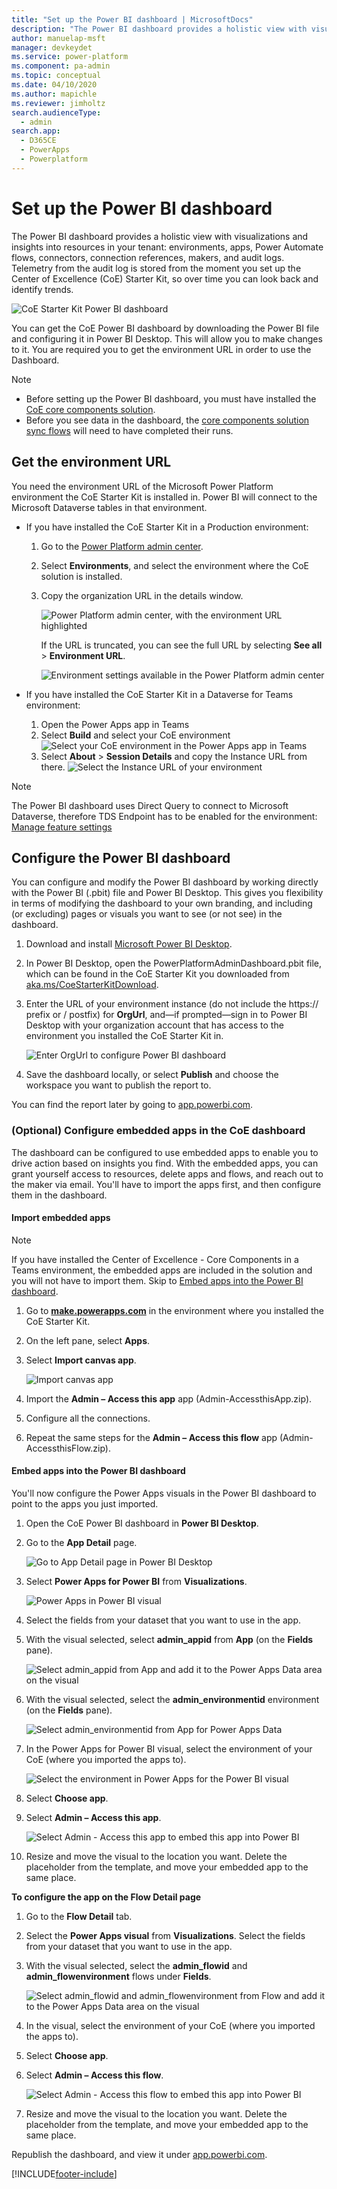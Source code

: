 ```yaml
---
title: "Set up the Power BI dashboard | MicrosoftDocs"
description: "The Power BI dashboard provides a holistic view with visualizations and insights into resources in your tenant - learn how to configure and set this up for your tenant."
author: manuelap-msft
manager: devkeydet
ms.service: power-platform
ms.component: pa-admin
ms.topic: conceptual
ms.date: 04/10/2020
ms.author: mapichle
ms.reviewer: jimholtz
search.audienceType: 
  - admin
search.app: 
  - D365CE
  - PowerApps
  - Powerplatform
---
```

# Set up the Power BI dashboard

The Power BI dashboard provides a holistic view with visualizations and insights into resources in your tenant: environments, apps, Power Automate flows, connectors, connection references, makers, and audit logs. Telemetry from the audit log is stored from the moment you set up the Center of Excellence (CoE) Starter Kit, so over time you can look back and identify trends.

![CoE Starter Kit Power BI dashboard](media/pb-1.PNG "CoE Starter Kit Power BI dashboard")

You can get the CoE Power BI dashboard by downloading the Power BI file and configuring it in Power BI Desktop. This will allow you to make changes to it. You are required you to get the environment URL in order to use the Dashboard.

> [!NOTE]
> - Before setting up the Power BI dashboard, you must have installed the [CoE core components solution](setup-core-components.md).<br>
> - Before you see data in the dashboard, the [core components solution sync flows](core-components.md#flows) will need to have completed their runs.

## Get the environment URL

You need the environment URL of the Microsoft Power Platform environment the CoE Starter Kit is installed in. Power BI will connect to the Microsoft Dataverse tables in that environment.

- If you have installed the CoE Starter Kit in a Production environment:
    1. Go to the [Power Platform admin center](https://aka.ms/ppac).

    1. Select **Environments**, and select the environment where the CoE solution is installed.

    1. Copy the organization URL in the details window.

       ![Power Platform admin center, with the environment URL highlighted](media/coe19.png "Power Platform admin center, with the environment URL highlighted")

       If the URL is truncated, you can see the full URL by selecting **See all** > **Environment URL**.

       ![Environment settings available in the Power Platform admin center](media/coe20.png "Environment settings available in the Power Platform admin center")

- If you have installed the CoE Starter Kit in a Dataverse for Teams environment:
    1. Open the Power Apps app in Teams
    1. Select **Build** and select your CoE environment
        ![Select your CoE environment in the Power Apps app in Teams](media/coe-dft-bi1.png "Select your CoE environment in the Power Apps app in Teams")
    1. Select **About** > **Session Details** and copy the Instance URL from there.
         ![Select the Instance URL of your environment](media/coe-dft-bi2.png "Select the Instance URL of your environment")

> [!NOTE]
> The Power BI dashboard uses Direct Query to connect to Microsoft Dataverse, therefore TDS Endpoint has to be enabled for the environment: [Manage feature settings](https://docs.microsoft.com/power-platform/admin/settings-features)

## Configure the Power BI dashboard

You can configure and modify the Power BI dashboard by working directly with the Power BI (.pbit) file and Power BI Desktop. This gives you flexibility in terms of modifying the dashboard to your own branding, and including (or excluding) pages or visuals you want to see (or not see) in the dashboard.

1. Download and install [Microsoft Power BI Desktop](https://www.microsoft.com/download/details.aspx?id=58494).

1. In Power BI Desktop, open the PowerPlatformAdminDashboard.pbit file, which can be found in the CoE Starter Kit you downloaded from [aka.ms/CoeStarterKitDownload](https://aka.ms/CoEStarterKitDownload).

1. Enter the URL of your environment instance (do not include the https:// prefix or / postfix) for **OrgUrl**, and&mdash;if prompted&mdash;sign in to Power BI Desktop with your organization account that has access to the environment you installed the CoE Starter Kit in.

   ![Enter OrgUrl to configure Power BI dashboard](media/pbit.png "Enter OrgUrl to configure Power BI dashboard")

1. Save the dashboard locally, or select **Publish** and choose the workspace you want to publish the report to.

You can find the report later by going to [app.powerbi.com](https://app.powerbi.com/).

### (Optional) Configure embedded apps in the CoE dashboard

The dashboard can be configured to use embedded apps to enable you to drive action based on insights you find. With the embedded apps, you can grant yourself access to resources, delete apps and flows, and reach out to the maker via email. You'll have to import the apps first, and then configure them in the dashboard.

#### Import embedded apps

> [!NOTE]
> If you have installed the Center of Excellence - Core Components in a Teams environment, the embedded apps are included in the solution and you will not have to import them. Skip to [Embed apps into the Power BI dashboard](#embed-apps-into-the-power-bi-dashboard).

1. Go to **[make.powerapps.com](https://make.powerapps.com)** in the environment where you installed the CoE Starter Kit.
1. On the left pane, select **Apps**.
1. Select **Import canvas app**.

   ![Import canvas app](media/coe83.png "Import canvas app")

1. Import the **Admin – Access this app** app (Admin-AccessthisApp.zip).
1. Configure all the connections.
1. Repeat the same steps for the **Admin – Access this flow** app (Admin-AccessthisFlow.zip).

#### Embed apps into the Power BI dashboard

You'll now configure the Power Apps visuals in the Power BI dashboard to point to the apps you just imported.

1. Open the CoE Power BI dashboard in **Power BI Desktop**.
1. Go to the **App Detail** page.

      ![Go to App Detail page in Power BI Desktop](media/coe84.PNG "Go to App Detail page in Power BI Desktop")

1. Select **Power Apps for Power BI** from **Visualizations**.

     ![Power Apps in Power BI visual](media/coe85.PNG "Power Apps in Power BI visual")

1. Select the fields from your dataset that you want to use in the app.
1. With the visual selected, select **admin_appid** from **App** (on the **Fields** pane).

     ![Select admin_appid from App and add it to the Power Apps Data area on the visual](media/coe86.PNG "Select admin_appid from App and add it to the Power Apps Data area on the visual")

1. With the visual selected, select the **admin_environmentid** environment (on the **Fields** pane).

     ![Select admin_environmentid from App for Power Apps Data](media/coe87.PNG "Select admin_environmentid from App for Power Apps Data")

1. In the Power Apps for Power BI visual, select the environment of your CoE (where you imported the apps to).

     ![Select the environment in Power Apps for the Power BI visual](media/coe88.PNG "Select the environment in Power Apps for the Power BI visual")

1. Select **Choose app**.
1. Select **Admin – Access this app**.

     ![Select Admin - Access this app to embed this app into Power BI](media/coe89.PNG "Select Admin - Access this app to embed this app into Power BI")

1. Resize and move the visual to the location you want. Delete the placeholder from the template, and move your embedded app to the same place.

**To configure the app on the Flow Detail page**

1. Go to the **Flow Detail** tab.
1. Select the **Power Apps visual** from **Visualizations**.
   Select the fields from your dataset that you want to use in the app.
1. With the visual selected, select the **admin_flowid** and **admin_flowenvironment** flows under **Fields**.

     ![Select admin_flowid and admin_flowenvironment from Flow and add it to the Power Apps Data area on the visual](media/coe91.PNG "Select admin_flowid and admin_flowenvironment from Flow and add it to the Power Apps Data area on the visual")

1. In the visual, select the environment of your CoE (where you imported the apps to).
1. Select **Choose app**.
1. Select **Admin – Access this flow**.

     ![Select Admin - Access this flow to embed this app into Power BI](media/coe90.PNG "Select Admin - Access this flow to embed this app into Power BI")

1. Resize and move the visual to the location you want. Delete the placeholder from the template, and move your embedded app to the same place.

Republish the dashboard, and view it under [app.powerbi.com](https://app.powerbi.com/).


[!INCLUDE[footer-include](../../includes/footer-banner.md)]